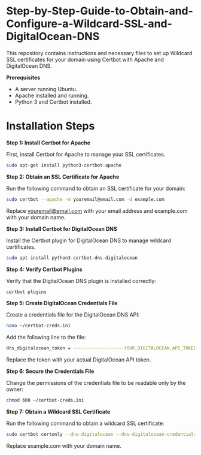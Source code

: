 # Step-by-Step-Guide-to-Obtain-and-Configure-a-Wildcard-SSL-and-DigitalOcean-DNS
 This repository contains instructions and necessary files to set up Wildcard SSL certificates for your domain using Certbot with Apache and DigitalOcean DNS.

**Prerequisites**

* A server running Ubuntu.
* Apache installed and running.
* Python 3 and Certbot installed.

# Installation Steps

**Step 1: Install Certbot for Apache**

First, install Certbot for Apache to manage your SSL certificates.

```sh
sudo apt-get install python3-certbot-apache
```

**Step 2: Obtain an SSL Certificate for Apache**

Run the following command to obtain an SSL certificate for your domain:

```sh
sudo certbot --apache -m youremail@email.com -d example.com
```
Replace youremail@email.com with your email address and example.com with your domain name.

**Step 3: Install Certbot for DigitalOcean DNS**

Install the Certbot plugin for DigitalOcean DNS to manage wildcard certificates.

```sh
sudo apt install python3-certbot-dns-digitalocean
```

**Step 4: Verify Certbot Plugins**

Verify that the DigitalOcean DNS plugin is installed correctly:

```sh
certbot plugins
```

**Step 5: Create DigitalOcean Credentials File**

Create a credentials file for the DigitalOcean DNS API:

```sh
nano ~/certbot-creds.ini
```

Add the following line to the file:

```sh
dns_digitalocean_token = -------------------YOUR_DIGITALOCEAN_API_TOKEN----------------------------------
```

Replace the token with your actual DigitalOcean API token.

**Step 6: Secure the Credentials File**

Change the permissions of the credentials file to be readable only by the owner:

```sh
chmod 600 ~/certbot-creds.ini
```

**Step 7: Obtain a Wildcard SSL Certificate**

Run the following command to obtain a wildcard SSL certificate:

```sh
sudo certbot certonly --dns-digitalocean --dns-digitalocean-credentials ~/certbot-creds.ini -d '*.example.com'
```

Replace example.com with your domain name.



